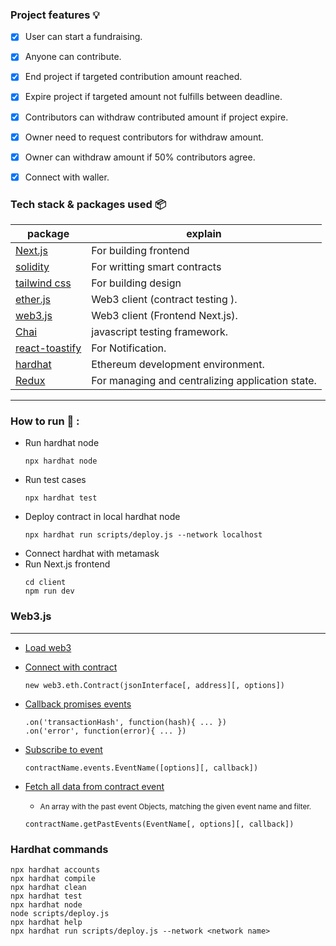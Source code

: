 ### Project features :bulb:

- [x] User can start a fundraising.
- [x] Anyone can contribute.
- [x] End project if targeted contribution amount reached.
- [x] Expire project if targeted amount not fulfills between deadline.
- [x] Contributors can withdraw contributed amount if project expire.
- [x] Owner need to request contributors for withdraw amount.
- [x] Owner can withdraw amount if 50% contributors agree.
- [x] Connect with waller.


### Tech stack & packages used 📦

| package                                                             | explain                                                               |
| ------------------------------------------------------------------- | --------------------------------------------------------------------- |
| [Next.js](https://nextjs.org/docs/getting-started)                  | For building frontend                                                 |
| [solidity](https://docs.soliditylang.org/en/v0.8.13/)               | For writting smart contracts                                          |
| [tailwind css](https://tailwindcss.com/docs/installation)           | For building design                                                   |       
| [ether.js](https://docs.ethers.io/v5/)                              | Web3 client (contract testing ).                                      |
| [web3.js](https://www.npmjs.com/package/web3)                       | Web3 client (Frontend Next.js).                                       |
| [Chai](https://www.npmjs.com/package/chai)                          | javascript testing framework.                                         |
| [react-toastify](https://www.npmjs.com/package/react-toastify)      | For Notification.                                                     |   
| [hardhat](https://www.npmjs.com/package/hardhat)                    | Ethereum development environment.                                     | 
| [Redux](https://www.npmjs.com/package/hardhat)                      | For managing and centralizing application state.                      |   


----------------

### How to run :runner: :

- Run hardhat node
    ```
    npx hardhat node
    ```
- Run test cases
    ```
    npx hardhat test
    ```
- Deploy contract in local hardhat node
    ```
    npx hardhat run scripts/deploy.js --network localhost
    ```
- Connect hardhat with metamask
- Run Next.js frontend
    ```
    cd client
    npm run dev
    ```
### Web3.js 
------------
- [Load web3](https://web3js.readthedocs.io/en/v1.2.11/web3-eth.html#web3-eth)
- [Connect with contract](https://web3js.readthedocs.io/en/v1.2.11/web3-eth-contract.html#web3-eth-contract)
    ```
    new web3.eth.Contract(jsonInterface[, address][, options])
    ```
- [Callback promises events](https://web3js.readthedocs.io/en/v1.2.11/callbacks-promises-events.html#callbacks-promises-events)
    ```
    .on('transactionHash', function(hash){ ... })
    .on('error', function(error){ ... })
    ```
- [Subscribe to event](https://web3js.readthedocs.io/en/v1.2.11/web3-eth-contract.html#contract-events)
    ```
    contractName.events.EventName([options][, callback])
    ```
- [Fetch all data from contract event](https://web3js.readthedocs.io/en/v1.2.11/web3-eth-contract.html#getpastevents)
    - <small> An array with the past event Objects, matching the given event name and filter.</small>

    ```
    contractName.getPastEvents(EventName[, options][, callback])
    ```

### Hardhat commands
```shell
npx hardhat accounts
npx hardhat compile
npx hardhat clean
npx hardhat test
npx hardhat node
node scripts/deploy.js
npx hardhat help
npx hardhat run scripts/deploy.js --network <network name>
```
